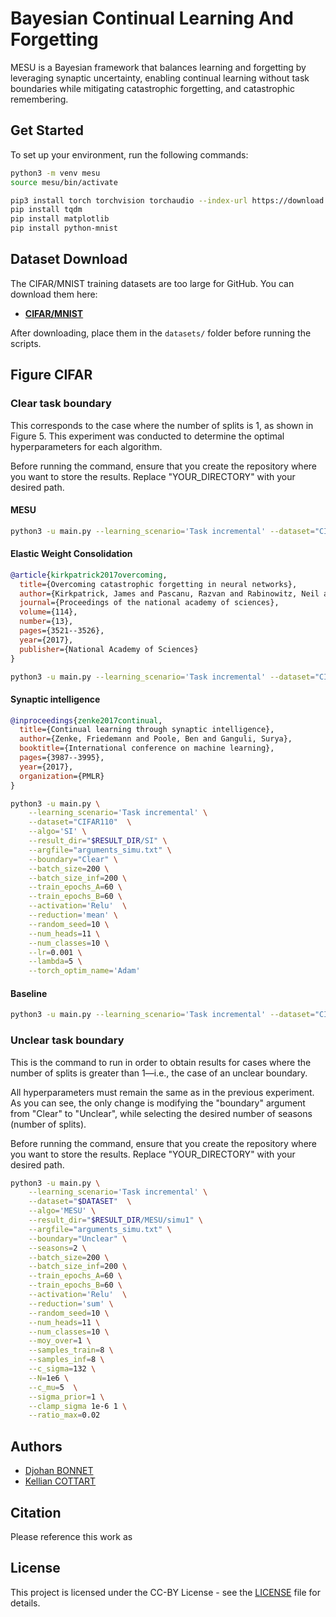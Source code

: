 # Bayesian Continual Learning And Forgetting

MESU is a Bayesian framework that balances learning and forgetting by leveraging synaptic uncertainty, enabling continual learning without task boundaries while mitigating catastrophic forgetting, and catastrophic remembering.

## Get Started

To set up your environment, run the following commands:

```bash
python3 -m venv mesu
source mesu/bin/activate

pip3 install torch torchvision torchaudio --index-url https://download.pytorch.org/whl/cu118
pip install tqdm
pip install matplotlib
pip install python-mnist
```

## Dataset Download

The CIFAR/MNIST training datasets are too large for GitHub. You can download them here:

- **[CIFAR/MNIST](https://www.dropbox.com/scl/fo/oomzzdq99ldkfyyvoylnq/ABxo-0qRKecwa4pzLjb_dpQ?rlkey=0k2r4zpnwgnratzm8m60dlb05&st=ja2716mf&dl=0)**

After downloading, place them in the `datasets/` folder before running the scripts.



## Figure CIFAR

### Clear task boundary
This corresponds to the case where the number of splits is 1, as shown in Figure 5. This experiment was conducted to determine the optimal hyperparameters for each algorithm.

Before running the command, ensure that you create the repository where you want to store the results. Replace "YOUR_DIRECTORY" with your desired path.

#### MESU
```bash
python3 -u main.py --learning_scenario='Task incremental' --dataset="CIFAR110" --algo='MESU' --result_dir="YOUR_DIRECTORY" --argfile="arguments_simu.txt" --boundary="Clear" --batch_size=200 --batch_size_inf=200 --train_epochs_A=60 --train_epochs_B=60 --activation='Relu' --reduction='sum' --random_seed=10 --num_heads=11 --num_classes=10 --moy_over=1 --samples_train=8 --samples_inf=8 --c_sigma=132 --N=1e6 --c_mu=5 --sigma_prior=1 --clamp_sigma 1e-6 1 --ratio_max=0.02

```


#### Elastic Weight Consolidation 
```bibtex
@article{kirkpatrick2017overcoming,
  title={Overcoming catastrophic forgetting in neural networks},
  author={Kirkpatrick, James and Pascanu, Razvan and Rabinowitz, Neil and Veness, Joel and Desjardins, Guillaume and Rusu, Andrei A and Milan, Kieran and Quan, John and Ramalho, Tiago and Grabska-Barwinska, Agnieszka and others},
  journal={Proceedings of the national academy of sciences},
  volume={114},
  number={13},
  pages={3521--3526},
  year={2017},
  publisher={National Academy of Sciences}
}
```
```bash
python3 -u main.py --learning_scenario='Task incremental' --dataset="CIFAR110" --algo='EWC' --result_dir="YOUR_DIRECTORY" --argfile="arguments_simu.txt" --boundary="Clear" --batch_size=200 --batch_size_inf=200 --batch_size_fisher=1 --train_epochs_A=60 --train_epochs_B=60 --activation='Relu' --reduction='mean' --random_seed=10 --num_heads=11 --num_classes=10 --lr=0.001 --lambda=5 --torch_optim_name='Adam'

```

#### Synaptic intelligence
```bibtex
@inproceedings{zenke2017continual,
  title={Continual learning through synaptic intelligence},
  author={Zenke, Friedemann and Poole, Ben and Ganguli, Surya},
  booktitle={International conference on machine learning},
  pages={3987--3995},
  year={2017},
  organization={PMLR}
}
```
```bash
python3 -u main.py \
    --learning_scenario='Task incremental' \
    --dataset="CIFAR110"  \
    --algo='SI' \
    --result_dir="$RESULT_DIR/SI" \
    --argfile="arguments_simu.txt" \
    --boundary="Clear" \
    --batch_size=200 \
    --batch_size_inf=200 \
    --train_epochs_A=60 \
    --train_epochs_B=60 \
    --activation='Relu'  \
    --reduction='mean' \
    --random_seed=10 \
    --num_heads=11 \
    --num_classes=10 \
    --lr=0.001 \
    --lambda=5 \
    --torch_optim_name='Adam'  
```
#### Baseline


```bash
python3 -u main.py --learning_scenario='Task incremental' --dataset="CIFAR110" --algo='SI' --result_dir="$RESULT_DIR/SI" --argfile="arguments_simu.txt" --boundary="Clear" --batch_size=200 --batch_size_inf=200 --train_epochs_A=60 --train_epochs_B=60 --activation='Relu' --reduction='mean' --random_seed=10 --num_heads=11 --num_classes=10 --lr=0.001 --lambda=5 --torch_optim_name='Adam'

```

### Unclear task boundary
This is the command to run in order to obtain results for cases where the number of splits is greater than 1—i.e., the case of an unclear boundary.

All hyperparameters must remain the same as in the previous experiment. As you can see, the only change is modifying the "boundary" argument from "Clear" to "Unclear", while selecting the desired number of seasons (number of splits).

Before running the command, ensure that you create the repository where you want to store the results. Replace "YOUR_DIRECTORY" with your desired path.
```bash
python3 -u main.py \
    --learning_scenario='Task incremental' \
    --dataset="$DATASET"  \
    --algo='MESU' \
    --result_dir="$RESULT_DIR/MESU/simu1" \
    --argfile="arguments_simu.txt" \
    --boundary="Unclear" \
    --seasons=2 \
    --batch_size=200 \
    --batch_size_inf=200 \
    --train_epochs_A=60 \
    --train_epochs_B=60 \
    --activation='Relu'  \
    --reduction='sum' \
    --random_seed=10 \
    --num_heads=11 \
    --num_classes=10 \
    --moy_over=1 \
    --samples_train=8 \
    --samples_inf=8 \
    --c_sigma=132 \
    --N=1e6 \
    --c_mu=5  \
    --sigma_prior=1 \
    --clamp_sigma 1e-6 1 \
    --ratio_max=0.02 
```

## Authors

- [Djohan BONNET](https://scholar.google.com/citations?user=1cSwOPIAAAAJ&hl=en)
- [Kellian COTTART](https://scholar.google.com/citations?hl=en&user=Akg-AH4AAAAJ)

## Citation

Please reference this work as

## License

This project is licensed under the CC-BY License - see the [LICENSE](LICENSE) file for details.
